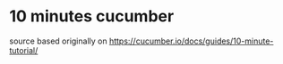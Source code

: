 # 10 minutes cucumber
source based originally on https://cucumber.io/docs/guides/10-minute-tutorial/
